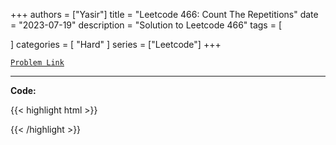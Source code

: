 
+++
authors = ["Yasir"]
title = "Leetcode 466: Count The Repetitions"
date = "2023-07-19"
description = "Solution to Leetcode 466"
tags = [
    
]
categories = [
    "Hard"
]
series = ["Leetcode"]
+++



[`Problem Link`](https://leetcode.com/problems/count-the-repetitions/description/)

---

**Code:**

{{< highlight html >}}

{{< /highlight >}}

